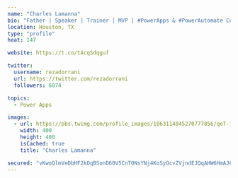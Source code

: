 ```yaml
---
name: "Charles Lamanna"
bio: "Father | Speaker | Trainer | MVP | #PowerApps & #PowerAutomate Community Super User | YouTuber Right-pointing triangle http://youtube.com/c/rezadorrani | Learn - Share - Clockwise rightwards and leftwards open circle arrows"
location: Houston, TX
type: "profile"
heat: 147

website: https://t.co/tAcqSdqguf

twitter:
  username: rezadorrani
  url: https://twitter.com/rezadorrani
  followers: 6074

topics:
  - Power Apps

images:
  - url: https://pbs.twimg.com/profile_images/1063114045270777856/qeT-jpWr_400x400.jpg
    width: 400
    height: 400
    isCached: true
    title: "Charles Lamanna"

secured: "vKwoQlmVeDbHF2kOqBSonD60V5CnT0NsYNj4KoSyOcvZVjndEJQqAHW6HmAJ6Fwjo+ZGURJ4r0G3JrL6cyCFCqj5qiT/HjOZEuwHTrF2I2XfEElA3Y4QrcEj7MRKBqTj/66hEzjXFfB4lUQNd+UMmN+yyP8BaHJG3TkCNpWAjFAn0uZ+Wtl4KnZ1Vt+c9eKRgaxV/EWuVmhtt06xq52X716/hzU8KZNKgayX2m9nshOhI3DLJTn+7hvEgNoMswdRGkDgeaONhTtkuy0RcBGh1f4GzLz67k7s2x6EHNGnCuR4UPd3GfW3rhDOysNfuvEd1+KJPYkQwadbbOoVKqla4cERmbLPRdxWmJveeHu/NmNPvLYyaCjzVmCBF7iqf7UJBbL7iN/91eF/1j4wpur+JOtbZNvoptVeKlVtLHYGDQk=;RLLp/+6lpqyLZfZHVzkdXw=="
---
```


